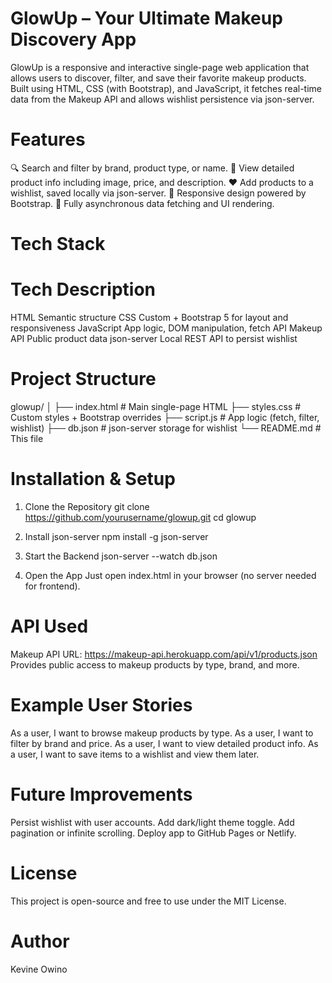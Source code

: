 # GlowUp – Your Ultimate Makeup Discovery App

GlowUp is a responsive and interactive single-page web application that allows users to discover, filter, and save their favorite makeup products. Built using HTML, CSS (with Bootstrap), and JavaScript, it fetches real-time data from the Makeup API
 and allows wishlist persistence via json-server.

# Features
🔍 Search and filter by brand, product type, or name.
💄 View detailed product info including image, price, and description.
❤️ Add products to a wishlist, saved locally via json-server.
📱 Responsive design powered by Bootstrap.
🔄 Fully asynchronous data fetching and UI rendering.

# Tech Stack
# Tech	Description
  HTML	Semantic structure
  CSS	Custom + Bootstrap 5 for layout and responsiveness
  JavaScript	App logic, DOM manipulation, fetch API
  Makeup API	Public product data
  json-server	Local REST API to persist wishlist

# Project Structure
glowup/
│
├── index.html          # Main single-page HTML
├── styles.css          # Custom styles + Bootstrap overrides
├── script.js           # App logic (fetch, filter, wishlist)
├── db.json             # json-server storage for wishlist
└── README.md           # This file

# Installation & Setup
1. Clone the Repository
git clone https://github.com/yourusername/glowup.git
cd glowup

3. Install json-server
npm install -g json-server

3. Start the Backend
json-server --watch db.json

4. Open the App
Just open index.html in your browser (no server needed for frontend).

# API Used
Makeup API
URL: https://makeup-api.herokuapp.com/api/v1/products.json
Provides public access to makeup products by type, brand, and more.

# Example User Stories
As a user, I want to browse makeup products by type.
As a user, I want to filter by brand and price.
As a user, I want to view detailed product info.
As a user, I want to save items to a wishlist and view them later.

# Future Improvements
Persist wishlist with user accounts.
Add dark/light theme toggle.
Add pagination or infinite scrolling.
Deploy app to GitHub Pages or Netlify.

# License
This project is open-source and free to use under the MIT License.

# Author
Kevine Owino





